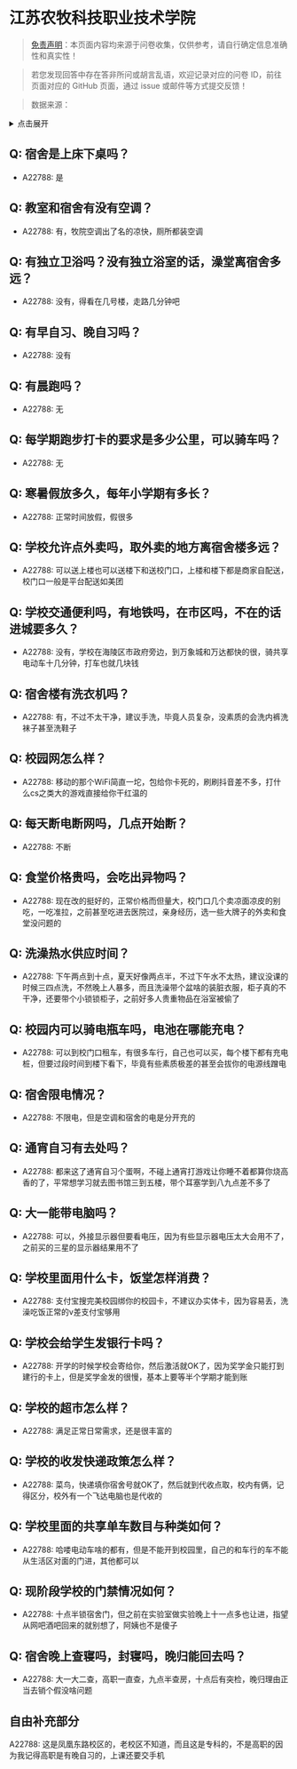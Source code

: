 # 江苏农牧科技职业技术学院

> [免责声明](https://colleges.chat/#_3)：本页面内容均来源于问卷收集，仅供参考，请自行确定信息准确性和真实性！

> 若您发现回答中存在答非所问或胡言乱语，欢迎记录对应的问卷 ID，前往页面对应的 GitHub 页面，通过 issue 或邮件等方式提交反馈！

> 数据来源：

<details><summary>点击展开</summary>
<ul>
<li>A22788: 匿名 (2024 年 06 月)</li>
</ul>
</details>

## Q: 宿舍是上床下桌吗？

- A22788: 是

## Q: 教室和宿舍有没有空调？

- A22788: 有，牧院空调出了名的凉快，厕所都装空调

## Q: 有独立卫浴吗？没有独立浴室的话，澡堂离宿舍多远？

- A22788: 没有，得看在几号楼，走路几分钟吧

## Q: 有早自习、晚自习吗？

- A22788: 没有

## Q: 有晨跑吗？

- A22788: 无

## Q: 每学期跑步打卡的要求是多少公里，可以骑车吗？

- A22788: 无

## Q: 寒暑假放多久，每年小学期有多长？

- A22788: 正常时间放假，假很多

## Q: 学校允许点外卖吗，取外卖的地方离宿舍楼多远？

- A22788: 可以送上楼也可以送楼下和送校门口，上楼和楼下都是商家自配送，校门口一般是平台配送如美团

## Q: 学校交通便利吗，有地铁吗，在市区吗，不在的话进城要多久？

- A22788: 没有，学校在海陵区市政府旁边，到万象城和万达都快的很，骑共享电动车十几分钟，打车也就几块钱

## Q: 宿舍楼有洗衣机吗？

- A22788: 有，不过不太干净，建议手洗，毕竟人员复杂，没素质的会洗内裤洗袜子甚至洗鞋子

## Q: 校园网怎么样？

- A22788: 移动的那个WiFi简直一坨，包给你卡死的，刷刷抖音差不多，打什么cs之类大的游戏直接给你干红温的

## Q: 每天断电断网吗，几点开始断？

- A22788: 不断

## Q: 食堂价格贵吗，会吃出异物吗？

- A22788: 现在改的挺好的，正常价格而但量大，校门口几个卖凉面凉皮的别吃，一吃准拉，之前甚至吃进去医院过，亲身经历，选一些大牌子的外卖和食堂没问题的

## Q: 洗澡热水供应时间？

- A22788: 下午两点到十点，夏天好像两点半，不过下午水不太热，建议没课的时候三四点洗，不然晚上人暴多，而且洗澡带个盆啥的装脏衣服，柜子真的不干净，还要带个小锁锁柜子，之前好多人贵重物品在浴室被偷了

## Q: 校园内可以骑电瓶车吗，电池在哪能充电？

- A22788: 可以到校门口租车，有很多车行，自己也可以买，每个楼下都有充电桩，但要过段时间到楼下看下，毕竟有些素质极差的甚至会拔你的电源线蹭电

## Q: 宿舍限电情况？

- A22788: 不限电，但是空调和宿舍的电是分开充的

## Q: 通宵自习有去处吗？

- A22788: 都来这了通宵自习个蛋啊，不碰上通宵打游戏让你睡不着都算你烧高香的了，平常想学习就去图书馆三到五楼，带个耳塞学到八九点差不多了

## Q: 大一能带电脑吗？

- A22788: 可以，外接显示器但要看电压，因为有些显示器电压太大会用不了，之前买的三星的显示器结果用不了

## Q: 学校里面用什么卡，饭堂怎样消费？

- A22788: 支付宝搜完美校园绑你的校园卡，不建议办实体卡，因为容易丢，洗澡吃饭正常的v差支付宝够用

## Q: 学校会给学生发银行卡吗？

- A22788: 开学的时候学校会寄给你，然后激活就OK了，因为奖学金只能打到建行的卡上，但是奖学金发的很慢，基本上要等半个学期才能到账

## Q: 学校的超市怎么样？

- A22788: 满足正常日常需求，还是很丰富的

## Q: 学校的收发快递政策怎么样？

- A22788: 菜鸟，快递填你宿舍号就OK了，然后就到代收点取，校内有俩，记得区分，校外有一个飞达电脑也是代收的

## Q: 学校里面的共享单车数目与种类如何？

- A22788: 哈喽电动车啥的都有，但是不能开到校园里，自己的和车行的车不能从生活区对面的门进，其他都可以

## Q: 现阶段学校的门禁情况如何？

- A22788: 十点半锁宿舍门，但之前在实验室做实验晚上十一点多也让进，指望从网吧酒吧回来的就别想了，阿姨也不是傻子

## Q: 宿舍晚上查寝吗，封寝吗，晚归能回去吗？

- A22788: 大一大二查，高职一直查，九点半查房，十点后有突检，晚归理由正当去销个假没啥问题

## 自由补充部分

A22788: 这是凤凰东路校区的，老校区不知道，而且这是专科的，不是高职的因为我记得高职是有晚自习的，上课还要交手机